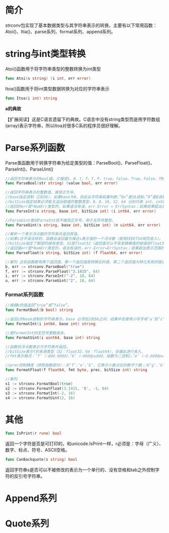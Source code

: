 

# 简介

strconv包实现了基本数据类型与其字符串表示的转换，主要有以下常用函数： Atoi()、Itia()、parse系列、format系列、append系列。



# string与int类型转换

Atoi()函数用于将字符串类型的整数转换为int类型

```go
func Atoi(s string) (i int, err error)
```

Itoa()函数用于将int类型数据转换为对应的字符串表示

```go
func Itoa(i int) string
```

**a的典故**

【扩展阅读】这是C语言遗留下的典故。C语言中没有string类型而是用字符数组(array)表示字符串，所以Itoa对很多C系的程序员很好理解。



#  Parse系列函数

Parse类函数用于转换字符串为给定类型的值：ParseBool()、ParseFloat()、ParseInt()、ParseUint()

```go
//返回字符串表示的bool值。它接受1、0、t、f、T、F、true、false、True、False、TRUE、FALSE；否则返回错误。
func ParseBool(str string) (value bool, err error)

//返回字符串表示的整数值，接受正负号。
//base指定进制（2到36），如果base为0，则会从字符串前置判断，”0x”是16进制，”0”是8进制，否则是10进制；
//bitSize指定结果必须能无溢出赋值的整数类型，0、8、16、32、64 分别代表 int、int8、int16、int32、int64；
//返回的err是*NumErr类型的，如果语法有误，err.Error = ErrSyntax；如果结果超出类型范围err.Error = ErrRange。
func ParseInt(s string, base int, bitSize int) (i int64, err error)

//ParseUint类似ParseInt但不接受正负号，用于无符号整型。
func ParseUint(s string, base int, bitSize int) (n uint64, err error)

//解析一个表示浮点数的字符串并返回其值。
//如果s合乎语法规则，函数会返回最为接近s表示值的一个浮点数（使用IEEE754规范舍入）。
//bitSize指定了期望的接收类型，32是float32（返回值可以不改变精确值的赋值给float32），64是float64；
//返回值err是*NumErr类型的，语法有误的，err.Error=ErrSyntax；结果超出表示范围的，返回值f为±Inf，err.Error= ErrRange。
func ParseFloat(s string, bitSize int) (f float64, err error)

//案列 这些函数都有两个返回值，第一个返回值是转换后的值，第二个返回值为转化失败的错误信息。
b, err := strconv.ParseBool("true")
f, err := strconv.ParseFloat("3.1415", 64)
i, err := strconv.ParseInt("-2", 10, 64)
u, err := strconv.ParseUint("2", 10, 64)
```



### Format系列函数

```go
//根据b的值返回”true”或”false”。
func FormatBool(b bool) string

//返回i的base进制的字符串表示。base 必须在2到36之间，结果中会使用小写字母’a’到’z’表示大于10的数字。
func FormatInt(i int64, base int) string

//是FormatInt的无符号整数版本。
func FormatUint(i uint64, base int) string

//函数将浮点数表示为字符串并返回。
//bitSize表示f的来源类型（32：float32、64：float64），会据此进行舍入。
//fmt表示格式：’f’（-ddd.dddd）、’b’（-ddddp±ddd，指数为二进制）、’e’（-d.dddde±dd，十进制指数）、’E’（-d.ddddE±dd，十进制指数）、’g’（指数很大时用’e’格式，否则’f’格式）、’G’（指数很大时用’E’格式，否则’f’格式）。

//prec控制精度（排除指数部分）：对’f’、’e’、’E’，它表示小数点后的数字个数；对’g’、’G’，它控制总的数字个数。如果prec 为-1，则代表使用最少数量的、但又必需的数字来表示f。
func FormatFloat(f float64, fmt byte, prec, bitSize int) string

//案列
s1 := strconv.FormatBool(true)
s2 := strconv.FormatFloat(3.1415, 'E', -1, 64)
s3 := strconv.FormatInt(-2, 16)
s4 := strconv.FormatUint(2, 16)
```





# 其他

```go
func IsPrint(r rune) bool
```

返回一个字符是否是可打印的，和unicode.IsPrint一样，r必须是：字母（广义）、数字、标点、符号、ASCII空格。

```go
func CanBackquote(s string) bool
```

返回字符串s是否可以不被修改的表示为一个单行的、没有空格和tab之外控制字符的反引号字符串。

# Append系列



# Quote系列